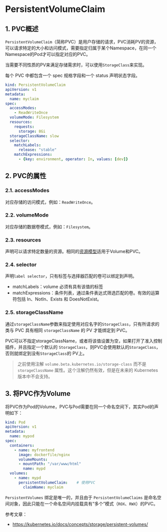 # PersistentVolumeClaim

## 1. PVC概述

`PersistentVolumeClaim`（简称PVC）是用户存储的请求，PVC消耗PV的资源，可以请求特定的大小和访问模式，需要指定归属于某个Namespace，在同一个Namespace的Pod才可以指定对应的PVC。

当需要不同性质的PV来满足存储需求时，可以使用`StorageClass`来实现。

每个 PVC 中都包含一个 spec 规格字段和一个 status 声明状态字段。

```yaml
kind: PersistentVolumeClaim
apiVersion: v1
metadata:
  name: myclaim
spec:
  accessModes:
    - ReadWriteOnce
  volumeMode: Filesystem
  resources:
    requests:
      storage: 8Gi
  storageClassName: slow
  selector:
    matchLabels:
      release: "stable"
    matchExpressions:
      - {key: environment, operator: In, values: [dev]}
```

## 2. PVC的属性

### 2.1. accessModes

对应存储的访问模式，例如：`ReadWriteOnce`。

### 2.2. volumeMode

对应存储的数据卷模式，例如：`Filesystem`。

### 2.3. resources

声明可以请求特定数量的资源。相同的[资源模型](https://git.k8s.io/community/contributors/design-proposals/scheduling/resources.md)适用于Volume和PVC。

### 2.4. selector

声明`label selector`，只有标签与选择器匹配的卷可以绑定到声明。

- matchLabels：volume 必须有具有该值的标签
- matchExpressions：条件列表，通过条件表达式筛选匹配的卷。有效的运算符包括 In、NotIn、Exists 和 DoesNotExist。

### 2.5. storageClassName

通过`storageClassName`参数来指定使用对应名字的`StorageClass`，只有所请求的类与 PVC 具有相同 `storageClassName` 的 PV 才能绑定到 PVC。

PVC可以不指定storageClassName，或者将该值设置为空，如果打开了准入控制插件，并且指定一个默认的 `StorageClass`，则PVC会使用默认的`StorageClass`，否则就绑定到没有`StorageClass`的 PV上。

> 之前使用注解 `volume.beta.kubernetes.io/storage-class` 而不是 `storageClassName` 属性。这个注解仍然有效，但是在未来的 Kubernetes 版本中不会支持。

## 3. 将PVC作为Volume

将PVC作为Pod的Volume，PVC与Pod需要在同一个命名空间下，其实Pod的声明如下：

```yaml
kind: Pod
apiVersion: v1
metadata:
  name: mypod
spec:
  containers:
    - name: myfrontend
      image: dockerfile/nginx
      volumeMounts:
      - mountPath: "/var/www/html"
        name: mypd
  volumes:
    - name: mypd
      persistentVolumeClaim:    # 使用PVC
        claimName: myclaim
```

`PersistentVolumes` 绑定是唯一的，并且由于 `PersistentVolumeClaims` 是命名空间对象，因此只能在一个命名空间内挂载具有“多个”模式（`ROX`、`RWX`）的PVC。

参考文章：

- https://kubernetes.io/docs/concepts/storage/persistent-volumes/
